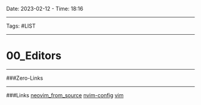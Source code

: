 Date: 2023-02-12 - Time: 18:16
___
Tags: #LIST 
___
# 00_Editors

___
###Zero-Links

___
###Links
[neovim_from_source](../Linux/neovim_from_source.md)
[nvim-config](../Linux/nvim-config.md)
[vim](../Linux/vim.md)
